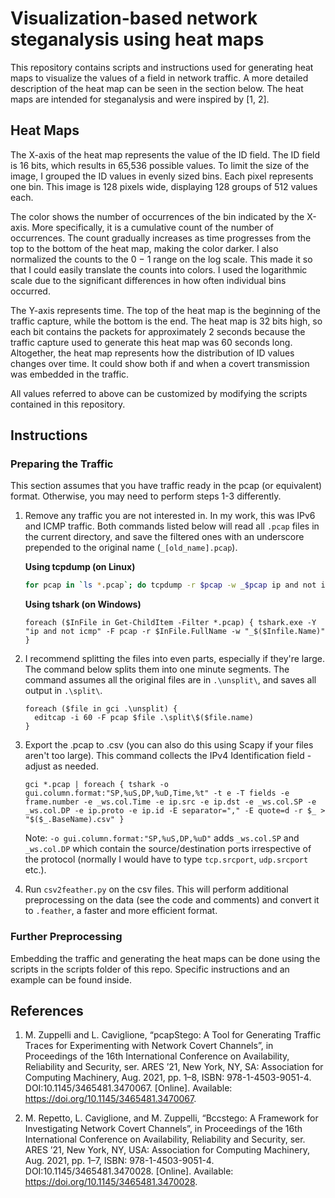 # Visualization-based network steganalysis using heat maps

This repository contains scripts and instructions used for generating heat maps to visualize the values of a field in network traffic. A more detailed description of the heat map can be seen in the section below. The heat maps are intended for steganalysis and were inspired by [1, 2].

## Heat Maps
The X-axis of the heat map represents the value of the ID field. The ID field is 16 bits,
which results in 65,536 possible values. To limit the size of the image, I grouped the ID
values in evenly sized bins. Each pixel represents one bin. This image is 128 pixels wide,
displaying 128 groups of 512 values each.

The color shows the number of occurrences of the bin indicated by the X-axis. More
specifically, it is a cumulative count of the number of occurrences. The count gradually
increases as time progresses from the top to the bottom of the heat map, making the color
darker. I also normalized the counts to the 0 − 1 range on the log scale. This made it so
that I could easily translate the counts into colors. I used the logarithmic scale due to the
significant differences in how often individual bins occurred.

The Y-axis represents time. The top of the heat map is the beginning of the traffic
capture, while the bottom is the end. The heat map is 32 bits high, so each bit contains the
packets for approximately 2 seconds because the traffic capture used to generate this heat
map was 60 seconds long.
Altogether, the heat map represents how the distribution of ID values changes over
time. It could show both if and when a covert transmission was embedded in the traffic.

All values referred to above can be customized by modifying the scripts contained in this repository.

## Instructions
### Preparing the Traffic
This section assumes that you have traffic ready in the pcap (or equivalent) format. Otherwise, you may need to perform steps 1-3 differently.
1. Remove any traffic you are not interested in. In my work, this was IPv6 and ICMP traffic.
   Both commands listed below will read all `.pcap` files in the current directory, and save the filtered ones with an underscore prepended to the original name (`_[old_name].pcap`).

   **Using tcpdump (on Linux)**
   ```bash
   for pcap in `ls *.pcap`; do tcpdump -r $pcap -w _$pcap ip and not icmp; done
   ```
   **Using tshark (on Windows)**
   ```pwsh
   foreach ($InFile in Get-ChildItem -Filter *.pcap) { tshark.exe -Y "ip and not icmp" -F pcap -r $InFile.FullName -w "_$($Infile.Name)" }
   ```
3. I recommend splitting the files into even parts, especially if they're large. The command below splits them into one minute segments. The command assumes all the original files are in `.\unsplit\`, and saves all output in `.\split\`.
   ```pwsh
   foreach ($file in gci .\unsplit) {
     editcap -i 60 -F pcap $file .\split\$($file.name)
   }
   ```
4. Export the .pcap to .csv (you can also do this using Scapy if your files aren't too large). This command collects the IPv4 Identification field - adjust as needed.
   ```pwsh
   gci *.pcap | foreach { tshark -o gui.column.format:"SP,%uS,DP,%uD,Time,%t" -t e -T fields -e frame.number -e _ws.col.Time -e ip.src -e ip.dst -e _ws.col.SP -e _ws.col.DP -e ip.proto -e ip.id -E separator="," -E quote=d -r $_ > "$($_.BaseName).csv" }
   ```
   Note: `-o gui.column.format:"SP,%uS,DP,%uD"` adds `_ws.col.SP` and `_ws.col.DP` which contain the source/destination ports irrespective of the protocol (normally I would have to type `tcp.srcport`, `udp.srcport` etc.).
5. Run `csv2feather.py` on the csv files. This will perform additional preprocessing on the data (see the code and comments) and convert it to `.feather`, a faster and more efficient format.

### Further Preprocessing
Embedding the traffic and generating the heat maps can be done using the scripts in the scripts folder of this repo. Specific instructions and an example can be found inside.

## References
1. M. Zuppelli and L. Caviglione, “pcapStego: A Tool for Generating Traffic Traces for Experimenting with Network Covert Channels”, in Proceedings of the 16th International Conference on Availability, Reliability and Security, ser. ARES ’21, New York, NY, SA: Association for Computing Machinery, Aug. 2021, pp. 1–8, ISBN: 978-1-4503-9051-4. DOI:10.1145/3465481.3470067. [Online]. Available: https://doi.org/10.1145/3465481.3470067.

2. M. Repetto, L. Caviglione, and M. Zuppelli, “Bccstego: A Framework for Investigating Network Covert Channels”, in Proceedings of the 16th International Conference on Availability, Reliability and Security, ser. ARES ’21, New York, NY, USA: Association for Computing Machinery, Aug. 2021, pp. 1–7, ISBN: 978-1-4503-9051-4. DOI:10.1145/3465481.3470028. [Online]. Available: https://doi.org/10.1145/3465481.3470028.

